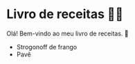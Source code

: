 # Livro de receitas :man_cook:

Olá! Bem-vindo ao meu livro de receitas. :wave:

- Strogonoff de frango
- Pavê

